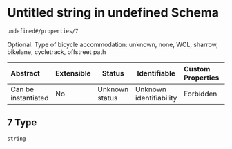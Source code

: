 # Untitled string in undefined Schema

```txt
undefined#/properties/7
```

Optional. Type of bicycle accommodation: unknown, none, WCL, sharrow, bikelane, cycletrack, offstreet path


| Abstract            | Extensible | Status         | Identifiable            | Custom Properties | Additional Properties | Access Restrictions | Defined In                                                                      |
| :------------------ | ---------- | -------------- | ----------------------- | :---------------- | --------------------- | ------------------- | ------------------------------------------------------------------------------- |
| Can be instantiated | No         | Unknown status | Unknown identifiability | Forbidden         | Allowed               | none                | [link_tod.schema.json\*](../../out/link_tod.schema.json "open original schema") |

## 7 Type

`string`
